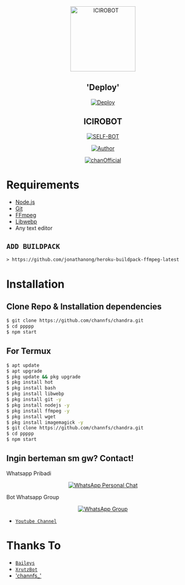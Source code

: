 <div align="center">
<img src="https://telegra.ph/file/413515d9f90f4c2855d9b.jpg" alt="ICIROBOT" width="170" />

## 'Deploy'
[![Deploy](https://herokucdn.com/deploy/button.svg)](https://heroku.com/deploy?template=https://github.com/channfs/chandra/)

## ICIROBOT

</div>

<p align="center">
<a href="##"><img title="SELF-BOT" src="https://img.shields.io/static/v1?label=Bahasa&message=Indonesia&color=blue"></a>
</p>
<p align="center">
  <a href="https://github.com/channfs"><img title="Author" src="https://img.shields.io/badge/Author-Xrutz-blue.svg?style=for-the-badge&logo=github" /></a>
</p>
<p align="center">
<a href="#"><img title="chanOfficial" src="https://img.shields.io/static/v1?label=WHATSAPP&message=Automated-Bot&color=blue"></a>
</p>

# Requirements
* [Node.js](https://nodejs.org/en/)
* [Git](https://git-scm.com/downloads)
* [FFmpeg](https://github.com/BtbN/FFmpeg-Builds/releases/download/autobuild-2020-12-08-13-03/ffmpeg-n4.3.1-26-gca55240b8c-win64-gpl-4.3.zip)
* [Libwebp](https://developers.google.com/speed/webp/download)
* Any text editor

## `ADD BUILDPACK`

```
> https://github.com/jonathanong/heroku-buildpack-ffmpeg-latest
```

# Installation
## Clone Repo & Installation dependencies
```bash
$ git clone https://github.com/channfs/chandra.git
$ cd ppppp
$ npm start
```
## For Termux
```bash
$ apt update
$ apt upgrade
$ pkg update && pkg upgrade 
$ pkg install hot
$ pkg install bash
$ pkg install libwebp
$ pkg install git -y
$ pkg install nodejs -y 
$ pkg install ffmpeg -y 
$ pkg install wget
$ pkg install imagemagick -y
$ git clone https://github.com/channfs/chandra.git
$ cd ppppp
$ npm start
```

## Ingin berteman sm gw? Contact!
Whatsapp Pribadi
<p align="center">
 <a href="https://wa.me/6285741588880"><img alt="WhatsApp Personal Chat" src="https://img.shields.io/badge/WhatsApp-25D366?style=for-the-badge&logo=whatsapp&logoColor=black"/></a>
</p>

Bot Whatsapp Group
<p align="center">
 <a href="https://chat.whatsapp.com/JxoiR1jPZLN7Uqq8aMpDby"><img alt="WhatsApp Group" src="https://img.shields.io/badge/WhatsApp-25D366?style=for-the-badge&logo=whatsapp&logoColor=black"/></a>
</p>

* [`Youtube Channel`](https://youtube.com/channel/UCpvZphb2Rcm_J-SzLnG7Srw)

# Thanks To
* [`Baileys`](https://github.com/adiwajshing/Baileys)
* [`XrutzBot`](https://github.com/XrutzMalesin)
* ['channfs_'](https://github.com/channfs)

